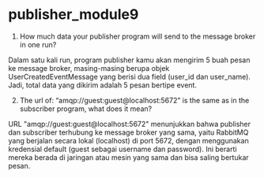 # publisher_module9

1. How much data your publisher program will send to the message broker in one
run?

Dalam satu kali run, program publisher kamu akan mengirim 5 buah pesan ke message broker, masing-masing berupa objek UserCreatedEventMessage yang berisi dua field (user_id dan user_name). Jadi, total data yang dikirim adalah 5 pesan bertipe event.

2. The url of: “amqp://guest:guest@localhost:5672” is the same as in the subscriber
program, what does it mean?

URL "amqp://guest:guest@localhost:5672" menunjukkan bahwa publisher dan subscriber terhubung ke message broker yang sama, yaitu RabbitMQ yang berjalan secara lokal (localhost) di port 5672, dengan menggunakan kredensial default (guest sebagai username dan password). Ini berarti mereka berada di jaringan atau mesin yang sama dan bisa saling bertukar pesan.
